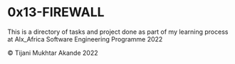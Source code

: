 # 0x13-FIREWALL

This is a directory of tasks and project done as part of my learning process at Alx_Africa Software Engineering Programme 2022

© Tijani Mukhtar Akande 2022
